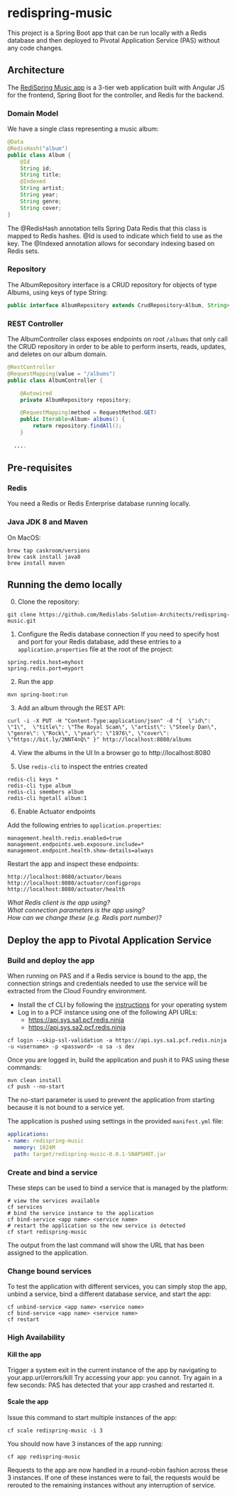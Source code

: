 # redispring-music
This project is a Spring Boot app that can be run locally with a Redis database and then deployed to Pivotal Application Service (PAS) without any code changes.

## Architecture
The [RediSpring Music app](https://github.com/Redislabs-Solution-Architects/redispring-music) is a 3-tier web application built with Angular JS for the frontend, Spring Boot for the controller, and Redis for the backend.

### Domain Model
We have a single class representing a music album:
```java
@Data
@RedisHash("album")
public class Album {
	@Id
	String id;
	String title;
	@Indexed
	String artist;
	String year;
	String genre;
	String cover;
}
```
The @RedisHash annotation tells Spring Data Redis that this class is mapped to Redis hashes. @Id is used to indicate which field to use as the key. The @Indexed annotation allows for secondary indexing based on Redis sets.

### Repository
The AlbumRepository interface is a CRUD repository for objects of type Albums, using keys of type String:
```java
public interface AlbumRepository extends CrudRepository<Album, String> { }
```

### REST Controller
The AlbumController class exposes endpoints on root `/albums` that only call the CRUD repository in order to be able to perform inserts, reads, updates, and deletes on our album domain.
```java
@RestController
@RequestMapping(value = "/albums")
public class AlbumController {

	@Autowired
	private AlbumRepository repository;

	@RequestMapping(method = RequestMethod.GET)
	public Iterable<Album> albums() {
		return repository.findAll();
	}
  
  ....
```

## Pre-requisites

### Redis

You need a Redis or Redis Enterprise database running locally.

### Java JDK 8 and Maven

On MacOS:
```shell
brew tap caskroom/versions
brew cask install java8
brew install maven
```

## Running the demo locally

0. Clone the repository:
```
git clone https://github.com/Redislabs-Solution-Architects/redispring-music.git
```

1. Configure the Redis database connection
If you need to specify host and port for your Redis database, add these entries to a `application.properties` file at the root of the project:
```
spring.redis.host=myhost
spring.redis.port=myport
```

2. Run the app
```
mvn spring-boot:run 
```

3. Add an album through the REST API:
```
curl -i -X PUT -H "Content-Type:application/json" -d "{  \"id\": \"1\",  \"title\": \"The Royal Scam\", \"artist\": \"Steely Dan\", \"genre\": \"Rock\", \"year\": \"1976\", \"cover\": \"https://bit.ly/2NNT4nQ\" }" http://localhost:8080/albums
```

4. View the albums in the UI
In a browser go to  http://localhost:8080

5. Use `redis-cli` to inspect the entries created
```
redis-cli keys *
redis-cli type album
redis-cli smembers album
redis-cli hgetall album:1
```

6. Enable Actuator endpoints

Add the following entries to `application.properties`:
```
management.health.redis.enabled=true
management.endpoints.web.exposure.include=*
management.endpoint.health.show-details=always
```
Restart the app and inspect these endpoints:
```
http://localhost:8080/actuator/beans
http://localhost:8080/actuator/configprops
http://localhost:8080/actuator/health
```
*What Redis client is the app using?*  
*What connection parameters is the app using?*  
*How can we change these (e.g. Redis port number)?*


## Deploy the app to Pivotal Application Service

### Build and deploy the app

When running on PAS and if a Redis service is bound to the app, the connection strings and credentials needed to use the service will be extracted from the Cloud Foundry environment.

* Install the cf CLI by following the [instructions](https://docs.run.pivotal.io/cf-cli/install-go-cli.html) for your operating system
* Log in to a PCF instance using one of the following API URLs:
  * https://api.sys.sa1.pcf.redis.ninja
  * https://api.sys.sa2.pcf.redis.ninja
```
cf login --skip-ssl-validation -a https://api.sys.sa1.pcf.redis.ninja -u <username> -p <password> -o sa -s dev
```
  
Once you are logged in, build the application and push it to PAS using these commands:
```
mvn clean install
cf push --no-start
```
The no-start parameter is used to prevent the application from starting because it is not bound to a service yet.

The application is pushed using settings in the provided `manifest.yml` file:
```yaml
applications:
- name: redispring-music
  memory: 1024M
  path: target/redispring-music-0.0.1-SNAPSHOT.jar
```

### Create and bind a service

These steps can be used to bind a service that is managed by the platform: 

```shell
# view the services available
cf services
# bind the service instance to the application
cf bind-service <app name> <service name>
# restart the application so the new service is detected
cf start redispring-music
```

The output from the last command will show the URL that has been assigned to the application.

### Change bound services

To test the application with different services, you can simply stop the app, unbind a service, bind a different database service, and start the app:

```shell
cf unbind-service <app name> <service name>
cf bind-service <app name> <service name>
cf restart
```

### High Availability

#### Kill the app

Trigger a system exit in the current instance of the app by navigating to your.app.url/errors/kill
Try accessing your app: you cannot. Try again in a few seconds: PAS has detected that your app crashed and restarted it.

#### Scale the app

Issue this command to start multiple instances of the app:
```shell
cf scale redispring-music -i 3
```

You should now have 3 instances of the app running:
```shell
cf app redispring-music
```
Requests to the app are now handled in a round-robin fashion across these 3 instances. If one of these instances were to fail, the requests would be rerouted to the remaining instances without any interruption of service.
